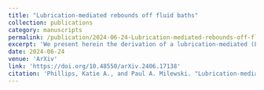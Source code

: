 ```yaml
---
title: "Lubrication-mediated rebounds off fluid baths"
collection: publications
category: manuscripts
permalink: /publication/2024-06-24-Lubrication-mediated-rebounds-off-fluid-baths
excerpt: 'We present herein the derivation of a lubrication-mediated (LM) quasi-potential model for droplet rebounds off deep liquid baths, assuming the presence of a persistent dynamic air layer which acts as a lubricating pressure transfer.'
date: 2024-06-24
venue: 'ArXiv'
link: 'https://doi.org/10.48550/arXiv.2406.17138'
citation: 'Phillips, Katie A., and Paul A. Milewski. "Lubrication-mediated rebounds off fluid baths."<i> arXiv preprint arXiv:2406.17138 (2024).</i>'
---
```


